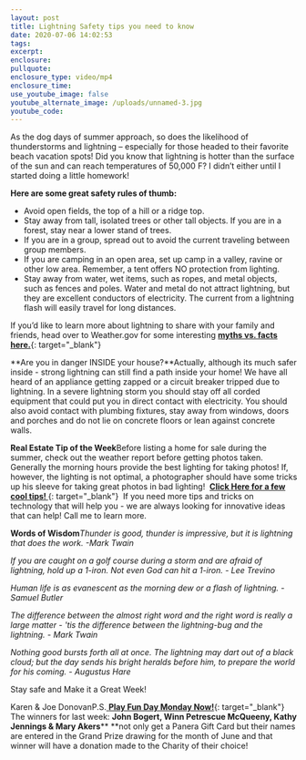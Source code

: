 ```yaml
---
layout: post
title: Lightning Safety tips you need to know
date: 2020-07-06 14:02:53
tags:
excerpt:
enclosure:
pullquote:
enclosure_type: video/mp4
enclosure_time:
use_youtube_image: false
youtube_alternate_image: /uploads/unnamed-3.jpg
youtube_code:
---
```


As the dog days of summer approach, so does the likelihood of thunderstorms and lightning – especially for those headed to their favorite beach vacation spots\! Did you know that lightning is hotter than the surface of the sun and can reach temperatures of 50,000 F? I didn’t either until I started doing a little homework\!

**Here are some great safety rules of thumb:**

* Avoid open fields, the top of a hill or a ridge top.
* Stay away from tall, isolated trees or other tall objects. If you are in a forest, stay near a lower stand of trees.
* If you are in a group, spread out to avoid the current traveling between group members.
* If you are camping in an open area, set up camp in a valley, ravine or other low area. Remember, a tent offers NO protection from lighting.
* Stay away from water, wet items, such as ropes, and metal objects, such as fences and poles. Water and metal do not attract lightning, but they are excellent conductors of electricity. The current from a lightning flash will easily travel for long distances.

If you’d like to learn more about lightning to share with your family and friends, head over to Weather.gov for some interesting&nbsp;[**myths vs. facts here.**](https://t.e2ma.net/click/2bmhpc/6imx8m/2f9h0h){: target="_blank"}&nbsp;&nbsp;

**Are you in danger INSIDE your house?**Actually, although its much safer inside - strong lightning can still find a path inside your home\! We have all heard of an appliance getting zapped or a circuit breaker tripped due to lightning. In a severe lightning storm you should stay off all corded equipment that could put you in direct contact with electricity. You should also avoid contact with plumbing fixtures, stay away from windows, doors and porches and do not lie on concrete floors or lean against concrete walls.&nbsp;

**Real Estate Tip of the Week**Before listing a home for sale during the summer, check out the weather report before getting photos taken. Generally the morning hours provide the best lighting for taking photos\! If, however, the lighting is not optimal, a photographer should have some tricks up his sleeve for taking great photos in bad lighting\! &nbsp;[**Click Here for a few cool tips\!&nbsp;**](https://t.e2ma.net/click/2bmhpc/6imx8m/i89h0h){: target="_blank"}&nbsp; If you need more tips and tricks on technology that will help you - we are always looking for innovative ideas that can help\! Call me to learn more.

**Words of Wisdom***Thunder is good, thunder is impressive, but it is lightning that does the work. -Mark Twain*

*If you are caught on a golf course during a storm and are afraid of lightning, hold up a 1-iron. Not even God can hit a 1-iron. - Lee Trevino*

*Human life is as evanescent as the morning dew or a flash of lightning. - Samuel Butler*

*The difference between the almost right word and the right word is really a large matter - 'tis the difference between the lightning-bug and the lightning. - Mark Twain*

*Nothing good bursts forth all at once. The lightning may dart out of a black cloud; but the day sends his bright heralds before him, to prepare the world for his coming. - Augustus Hare*

Stay safe and Make it a Great Week\!

Karen & Joe DonovanP.S.[&nbsp;**Play Fun Day Monday Now\!**](https://t.e2ma.net/click/2bmhpc/6imx8m/y0ai0h){: target="_blank"}&nbsp; The winners for last week:&nbsp;**John Bogert, Winn Petrescue McQueeny, Kathy Jennings & Mary Akers****&nbsp;**not only get a Panera Gift Card but their names are entered in the Grand Prize drawing for the month of June and that winner will have a donation made to the Charity of their choice\!&nbsp;